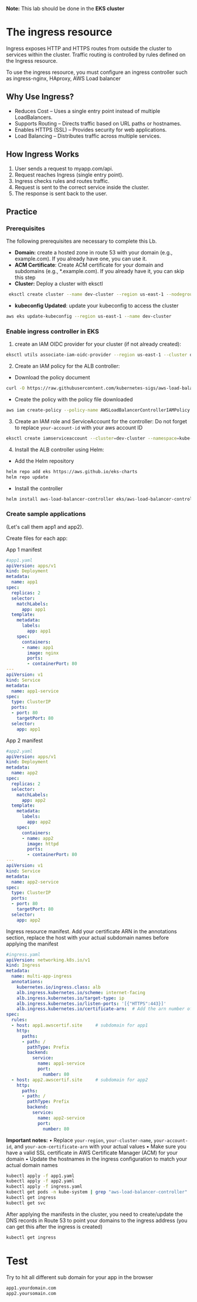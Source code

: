**Note:** This lab should be done in the **EKS cluster**
# The ingress resource
Ingress exposes HTTP and HTTPS routes from outside the cluster to services within the cluster. Traffic routing is controlled by rules defined on the Ingress resource.

To use the ingress resource, you must configure an ingress controller such as ingress-nginx, HAproxy, AWS Load balancer

## Why Use Ingress?
- Reduces Cost – Uses a single entry point instead of multiple LoadBalancers.
- Supports Routing – Directs traffic based on URL paths or hostnames.
- Enables HTTPS (SSL) – Provides security for web applications.
- Load Balancing – Distributes traffic across multiple services.

## How Ingress Works
1. User sends a request to myapp.com/api.
2. Request reaches Ingress (single entry point).
3. Ingress checks rules and routes traffic.
4. Request is sent to the correct service inside the cluster.
5. The response is sent back to the user.

## Practice

### Prerequisites
The following prerequisites are necessary to complete this Lb.
- **Domain:** create a hosted zone in route 53 with your domain (e.g., example.com). If you already have one, you can use it.
- **ACM Certificate**: Create ACM certificate for your domain and subdomains (e.g., *.example.com). If you already have it, you can skip this step
- **Cluster:** Deploy a cluster with eksctl
```bash
 eksctl create cluster --name dev-cluster --region us-east-1 --nodegroup-name dev-nodes --node-type t3.small --nodes 2 --nodes-min 1 --nodes-max 2
```
- **kubeconfig Updated**: update your kubeconfig to access the cluster
```bash
aws eks update-kubeconfig --region us-east-1 --name dev-cluster
```

### Enable ingress controller in EKS

1. create an IAM OIDC provider for your cluster (if not already created):
```bash
eksctl utils associate-iam-oidc-provider --region us-east-1 --cluster dev-cluster --approve
```
2. Create an IAM policy for the ALB controller:

- Download the policy document

```bash
curl -O https://raw.githubusercontent.com/kubernetes-sigs/aws-load-balancer-controller/v2.11.0/docs/install/iam_policy.json
```
- Create the policy with the policy file downloaded

```bash 
aws iam create-policy --policy-name AWSLoadBalancerControllerIAMPolicy --policy-document file://iam_policy.json
```

3. Create an IAM role and ServiceAccount for the controller: Do not forget to replace ``your-account-id`` with your aws account ID 
```bash
eksctl create iamserviceaccount --cluster=dev-cluster --namespace=kube-system --name=aws-load-balancer-controller --attach-policy-arn=arn:aws:iam::<your-account-id>:policy/AWSLoadBalancerControllerIAMPolicy --override-existing-serviceaccounts --region us-east-1 --approve
```

4. Install the ALB controller using Helm:

- Add the Helm repository
```bash
helm repo add eks https://aws.github.io/eks-charts
helm repo update
```

- Install the controller
```bash
helm install aws-load-balancer-controller eks/aws-load-balancer-controller --namespace kube-system --set clusterName=dev-cluster --set serviceAccount.create=false --set serviceAccount.name=aws-load-balancer-controller
```
### Create sample applications 

(Let's call them app1 and app2). 

Create files for each app:

App 1 manifest
```yaml
#app1.yaml 
apiVersion: apps/v1
kind: Deployment
metadata:
  name: app1
spec:
  replicas: 2
  selector:
    matchLabels:
      app: app1
  template:
    metadata:
      labels:
        app: app1
    spec:
      containers:
      - name: app1
        image: nginx
        ports:
        - containerPort: 80
---
apiVersion: v1
kind: Service
metadata:
  name: app1-service
spec:
  type: ClusterIP
  ports:
  - port: 80
    targetPort: 80
  selector:
    app: app1
```

App 2 manifest
```yaml
#app2.yaml
apiVersion: apps/v1
kind: Deployment
metadata:
  name: app2
spec:
  replicas: 2
  selector:
    matchLabels:
      app: app2
  template:
    metadata:
      labels:
        app: app2
    spec:
      containers:
      - name: app2
        image: httpd
        ports:
        - containerPort: 80
---
apiVersion: v1
kind: Service
metadata:
  name: app2-service
spec:
  type: ClusterIP
  ports:
  - port: 80
    targetPort: 80
  selector:
    app: app2
```
Ingress resource manifest. Add your certificate ARN in the annotations section, replace the host with your actual subdomain names before applying the manifest
```yaml
#ingress.yaml
apiVersion: networking.k8s.io/v1
kind: Ingress
metadata:
  name: multi-app-ingress
  annotations:
    kubernetes.io/ingress.class: alb
    alb.ingress.kubernetes.io/scheme: internet-facing
    alb.ingress.kubernetes.io/target-type: ip
    alb.ingress.kubernetes.io/listen-ports: '[{"HTTPS":443}]'
    alb.ingress.kubernetes.io/certificate-arn:  # Add the arn number of your ACM certification here
spec:
  rules:
  - host: app1.awscertif.site     # subdomain for app1 
    http:
      paths:
      - path: /
        pathType: Prefix
        backend:
          service:
            name: app1-service
            port:
              number: 80
  - host: app2.awscertif.site     # subdomain for app2 
    http:
      paths:
      - path: /
        pathType: Prefix
        backend:
          service:
            name: app2-service
            port:
              number: 80
```

**Important notes:**
•  Replace ``your-region``, ``your-cluster-name``, ``your-account-id``, and ``your-acm-certificate-arn`` with your actual values
•  Make sure you have a valid SSL certificate in AWS Certificate Manager (ACM) for your domain
•  Update the hostnames in the ingress configuration to match your actual domain names

```bash
kubectl apply -f app1.yaml 
kubectl apply -f app2.yaml 
kubectl apply -f ingress.yaml
kubectl get pods -n kube-system | grep "aws-load-balancer-controller"
kubectl get ingress
kubectl get svc
```
After applying the manifests in the cluster, you need to create/update the DNS records in Route 53 to point your domains to the ingress address (you can get this after the ingress is created)
```bash
kubectl get ingress
```
# Test 

Try to hit all different sub domain for your app in the browser
```bash
app1.yourdomain.com
app2.yoursomain.com 
```

